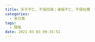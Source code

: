 ```yaml
---
title: 天子不仁，不保四海；诸侯不仁，不保社稷
categories:
  - 未分类
tags:
  - 随笔
date: 2021-03-03 09:35:51
---
```


<!--more-->
